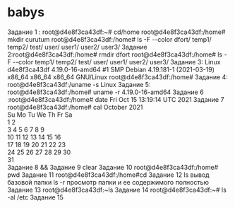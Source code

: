# babys
Задание 1 : root@d4e8f3ca43df:~# cd/home
root@d4e8f3ca43df:/home# mkdir curutum
root@d4e8f3ca43df:/home# ls -F --color
dfort/  temp1/  temp2/  test/  user/  user1/  user2/  user3/
Задание 2:root@d4e8f3ca43df:/home# rmdir dfort
root@d4e8f3ca43df:/home# ls -F --color
temp1/  temp2/  test/  user/  user1/  user2/  user3/
Задание 3:
Linux d4e8f3ca43df 4.19.0-16-amd64 #1 SMP Debian 4.19.181-1 (2021-03-19) x86_64 x86_64 x86_64 GNU/Linux
root@d4e8f3ca43df:/home#
Задание 4:
root@d4e8f3ca43df:/uname -s
Linux
Задание 5:
root@d4e8f3ca43df:/home# uname -r
4.19.0-16-amd64
Задание 6 :root@d4e8f3ca43df:/home# date
Fri Oct 15 13:19:14 UTC 2021
Задание 7
root@d4e8f3ca43df:/home#  cal
  October 2021      
Su Mo Tu We Th Fr Sa  
                1  2  
 3  4  5  6  7  8  9  
10 11 12 13 14 15 16  
17 18 19 20 21 22 23  
24 25 26 27 28 29 30  
31                
Задание 8 &&
Задание 9
clear
Задание 10 root@d4e8f3ca43df:/home# pwd
Задание 11
root@d4e8f3ca43df:/home#cd
Задание 12 ls вывод базовой папки 
ls -r  просмотр папки и ее содержимого полностью
Задание 13
root@d4e8f3ca43df:~ls
Задание 14 
root@d4e8f3ca43df:~# ls -al /etc
Задание 15

